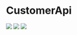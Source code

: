 # CustomerApi

<img src='https://github.com/mad-skull/CustomerAPI/blob/main/GET.png' />
<img src='https://github.com/mad-skull/CustomerAPI/blob/main/POST.png' />
<img src='https://github.com/mad-skull/CustomerAPI/blob/main/DELETE.png' />
